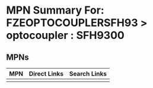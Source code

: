 



# MPN Summary For: FZEOPTOCOUPLERSFH93 > optocoupler : SFH9300

## MPNs
  

|MPN|Direct Links|Search Links|
| :--- | :--- | :--- |
||||
